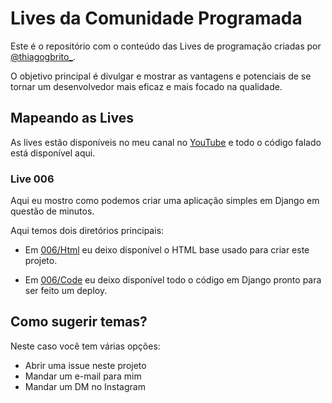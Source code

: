 # Lives da Comunidade Programada

Este é o repositório com o conteúdo das Lives de programação criadas por [@thiagogbrito_](https://www.instagram.com/thiagogbrito_).

O objetivo principal é divulgar e mostrar as vantagens e potenciais de se tornar um desenvolvedor mais eficaz e mais focado na qualidade.

## Mapeando as Lives

As lives estão disponíveis no meu canal no [YouTube](https://www.youtube.com/channel/UC7c9In8hqwOqDJJJstrxL4A) e todo o código falado está disponível aqui.

### Live 006

Aqui eu mostro como podemos criar uma aplicação simples em Django em questão de minutos.

Aqui temos dois diretórios principais:

- Em [006/Html](../.006/html) eu deixo disponível o HTML base usado para criar este projeto.

- Em [006/Code](.006/code) eu deixo disponível todo o código em Django pronto para ser feito um deploy.

## Como sugerir temas?

Neste caso você tem várias opções:

- Abrir uma issue neste projeto
- Mandar um e-mail para mim
- Mandar um DM no Instagram

